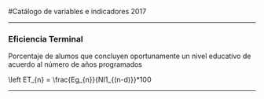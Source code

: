 #Catálogo de variables e indicadores 2017

---

### Eficiencia Terminal

Porcentaje de alumos que concluyen oportunamente un nivel educativo de acuerdo al número de años programados

\left ET_{n} = \frac{Eg_{n}}{NI1_{(n-d)}}*100

---
